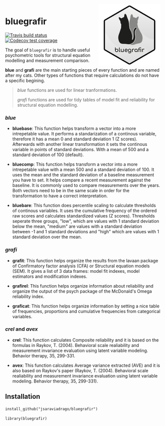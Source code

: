 


<img align="right" width="200" height="200" src="bluegrafir.PNG">

# **bluegrafir** 

  <!-- badges: start -->
[![Travis build status](https://travis-ci.org/jsaraviadrago/bluegrafir.svg?branch=master)](https://travis-ci.org/jsaraviadrago/bluegrafir)
[![Codecov test coverage](https://codecov.io/gh/jsaraviadrago/bluegrafir/branch/master/graph/badge.svg)](https://codecov.io/gh/jsaraviadrago/bluegrafir?branch=master)
  <!-- badges: end -->

The goal of `bluegrafir` is to handle useful psychometric tools for structural equation modelling and measurement comparison. 

**blue** and **grafi** are the main starting pieces of every function and are named after my cats. Other types of functions that require calculations do not have a specific begining. 

> _blue_ functions are used for linear tranformations. 
>
> _grafi_ functions are used for tidy tables of model fit and reliability for structural equation modelling. 

### _blue_


- **bluebase**: This function helps transform a vector into a more intrepetable value. It performs a standarization of a continous variable, therefore it has a mean 0 and standard deviation 1 (Z scores). Afterwards with another linear transformation it sets the continous variable in points of standard deviations. With a mean of 500 and a standard deviation of 100 (default).

- **bluecomp**: This function helps transform a vector into a more intrepetable value with a mean 500 and a standard deviation of 100. It uses the mean and the standard deviation of a baseline measurement you have to set. It helps compare a recent measurement against the baseline. It is commonly used to compare measurements over the years. Both vectors need to be in the same scale in order for the transformation to have a correct interpretation.

- **bluebare**: This function does percentile scaling to calculate thresholds of continous variables. It uses the cumulative frequency of the ordered raw scores and calculates standardized values (Z scores). Thresholds seperate three groups, "low", which are values with 1 standard deviation below the mean, "medium" are values with a standard deviation between -1 and 1 standard deviations and "high" which are values with 1 standard deviation over the mean.  

### _grafi_

- **grafit**: This function helps organize the  results from the lavaan package of Confirmatory factor analysis (CFA) or Structural equation models (SEM). It gives a list of 3 data frames: model fit indexes, model estimators and modification indexes. 

- **grafirel**: This function helps organize information about reliability and organize the output of the psych package of the McDonald's Omega reliability index. 

- **graficat**: This function helps organize information by setting a nice table of frequencies, proportions and cumulative frequencies from categorical variables. 

### _crel_ and _avex_

- **crel**: This function calculates Composite reliability and it is based on the formulas in Raykov, T. (2004). Behavioral scale realiability and measurement invariance evaluation using latent variable modeling. Behavior therapy, 35, 299-331.

- **avex**: This function calculates Average variance extracted (AVE) and it is also based on Raykov's paper (Raykov, T. (2004). Behavioral scale realiability and measurement invariance evaluation using latent variable modeling. Behavior therapy, 35, 299-331).

## **Installation**

`install_github("jsaraviadrago/bluegrafir")`

`library(bluegrafir)`

